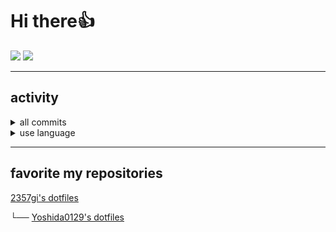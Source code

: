 # Hi there👍
[![](https://img.shields.io/badge/Facebook-TatsuyaYoshida0129-3B5998)](https://www.facebook.com/TatsuyaYoshida0129/)
[![](https://img.shields.io/badge/wantedly-TatsuyaYoshida-7FDAE7)](https://www.wantedly.com/users/77327411)

---
## activity
<details><summary>all commits</summary>
  <img src="https://github-readme-stats.vercel.app/api?username=Yoshida0129&include_all_commits=true&theme=dracula" alt="Yoshida0129's all commit"/>
</details>
<details><summary>use language</summary>
  <img src="https://github-readme-stats.vercel.app/api/top-langs/?username=Yoshida0129&layout=compact&theme=dracula" alt="Yoshida0129's use language"/>
</details>

---
## favorite my repositories
[2357gi's dotfiles](https://github.com/2357gi/dotfiles)

 └── [Yoshida0129's dotfiles](https://github.com/Yoshida0129/dotfiles)
